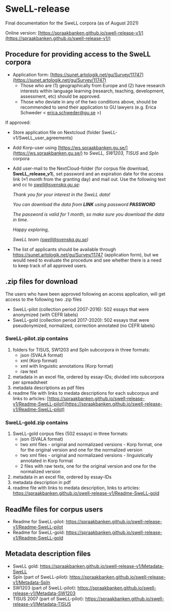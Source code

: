 # SweLL-release
Final documentation for the SweLL corpora (as of August 2021)

Online version: [https://spraakbanken.github.io/swell-release-v1/](https://spraakbanken.github.io/swell-release-v1/)

<!--Files included in this repository are intended for inclusion (as links) into the downloadable SweLL-gold and SweLL-pilot zip-files. Those links can be found in the readme files for each corpus, as well as seen in the L2 Korp on an information sidebar.  

This repository contains (updatable) versions of the following files:-->


## Procedure for providing access to the SweLL corpora

* Application form: [https://sunet.artologik.net/gu/Survey/11747](https://sunet.artologik.net/gu/Survey/11747)
    * Those who are (1) geographically from Europe and (2) have research interests within language learning (research, teaching, development, assessment, etc) should be approved.
    * Those who deviate in any of the two conditions above, should be recommended to send their application to GU lawyers (e.g. Erica Schweder < erica.schweder@gu.se >)

If approved: 
* Store application file on Nextcloud (folder SweLL-v1/SweLL_user_agreements)
* Add Korp-user using [https://ws.spraakbanken.gu.se/](https://ws.spraakbanken.gu.se/) to *SweLL, SW1203, TISUS* and *SpIn* corpora
* Add user-mail to the NextCloud-folder (for corpus file download, **SweLL_release_v1**), set password and an expiration date for the access link (≈1 month from the granting day) and mail out. Use the following text and cc to *swell@svenska.gu.se*:

    *Thank you for your interest in the SweLL data!*
    
    *You can download the data from **LINK** using password **PASSWORD***
       
    *The password is valid for 1 month, so make sure you download the data in time.*
    
    *Happy exploring,*
    
    *SweLL team (swell@svenska.gu.se)*
       
 * The list of applicants should be available through https://sunet.artologik.net/gu/Survey/11747 (application form), but we would need to evaluate the procedure and see whether there is a need to keep track of all approved users. 

## .zip files for download

The users who have been approved following an access application, will get access to the following two .zip files

* SweLL-pilot (collection period 2007-2016): 502 essays that were anonymized (with CEFR labels)
* SweLL-gold  (collection period 2017-2020): 502 essays that were pseudonymized, normalized, correction annotated (no CEFR labels)


### SweLL-pilot.zip contains

1. folders for TISUS, SW1203 and SpIn subcorpora in three formats: 
    * json (SVALA format) 
    * xml (Korp format) 
    * xml with linguistic annotations (Korp format)
    * raw text
2. metadata in an excel file, ordered by essay-IDs; divided into subcorpora per spreadsheet
3. metadata descriptions as pdf files
4. readme file with links to medata descriptions for each subcorpus and links to articles: [https://spraakbanken.github.io/swell-release-v1/Readme-SweLL-pilot](https://spraakbanken.github.io/swell-release-v1/Readme-SweLL-pilot)
 

### SweLL-gold.zip contains

1. SweLL-gold corpus files (502 essays) in three formats: 
    * json (SVALA format) 
    * two xml files - original and normalizaed versions - Korp format, one for the original version and one for the normalized version 
    * two xml files - original and normalizaed versions - linguistically annotated in Korp format
    * 2 files with raw texts, one for the original version and one for the normalized version
2. metadata in an excel file, ordered by essay-IDs
3. metadata description in pdf 
4. readme file with links to medata description, links to articles: https://spraakbanken.github.io/swell-release-v1/Readme-SweLL-gold
 

## ReadMe files for corpus users 

* Readme for SweLL-pilot: https://spraakbanken.github.io/swell-release-v1/Readme-SweLL-pilot
* Readme for SweLL-gold: https://spraakbanken.github.io/swell-release-v1/Readme-SweLL-gold

## Metadata description files
 
* SweLL gold: https://spraakbanken.github.io/swell-release-v1/Metadata-SweLL
* SpIn (part of SweLL-pilot): https://spraakbanken.github.io/swell-release-v1/Metadata-SpIn
* SW1203 (part of SweLL-pilot): https://spraakbanken.github.io/swell-release-v1/Metadata-SW1203
* TISUS 2007 (part of SweLL-pilot): https://spraakbanken.github.io/swell-release-v1/Metadata-TISUS

